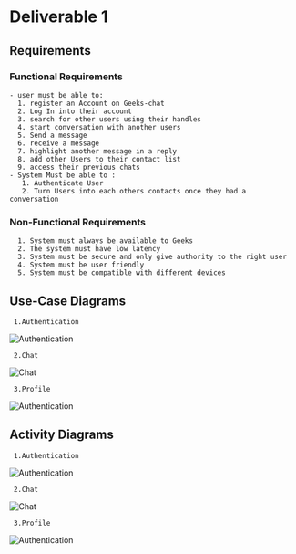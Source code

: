 # Deliverable 1

## Requirements
### Functional Requirements
    - user must be able to: 
      1. register an Account on Geeks-chat
      2. Log In into their account
      3. search for other users using their handles
      4. start conversation with another users
      5. Send a message
      6. receive a message
      7. highlight another message in a reply
      8. add other Users to their contact list
      9. access their previous chats
    - System Must be able to :
       1. Authenticate User
       2. Turn Users into each others contacts once they had a conversation

### Non-Functional Requirements
      1. System must always be available to Geeks
      2. The system must have low latency
      3. System must be secure and only give authority to the right user
      4. System must be user friendly
      5. System must be compatible with different devices

## Use-Case Diagrams
     1.Authentication
![Authentication](UsecaseDiagrams/Authentication.drawio.svg)

     2.Chat
![Chat](UsecaseDiagrams/Chat.drawio.svg)

     3.Profile
![Authentication](UsecaseDiagrams/Profile.drawio.svg)

## Activity Diagrams
     1.Authentication
![Authentication](ActivityDiagrams/authentication.drawio.svg)

     2.Chat
![Chat](ActivityDiagrams/Chat.drawio.svg)

     3.Profile
![Authentication](ActivityDiagrams/Profile.drawio.svg)
   
            
